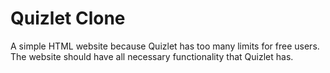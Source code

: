 # Quizlet Clone
A simple HTML website because Quizlet has too many limits for free users. The website should have all necessary functionality that Quizlet has.
